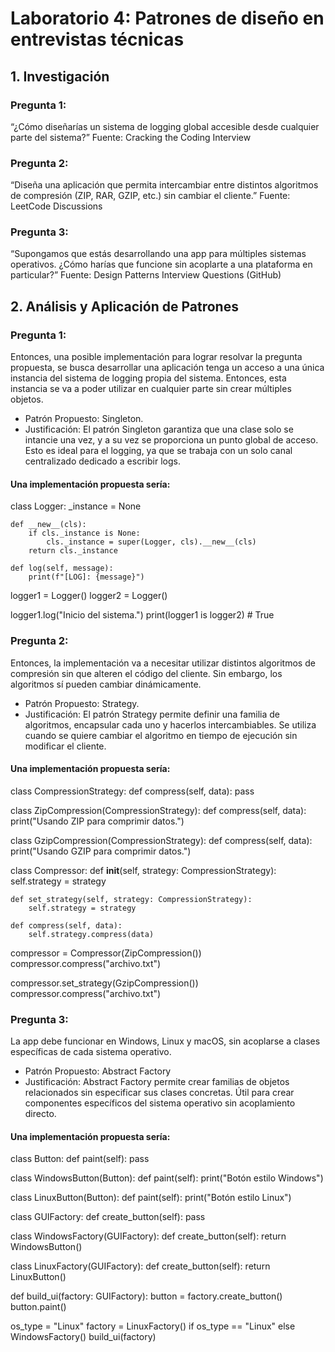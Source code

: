 # Laboratorio 4: Patrones de diseño en entrevistas técnicas
## 1. Investigación
### Pregunta 1:
“¿Cómo diseñarías un sistema de logging global accesible desde cualquier parte del sistema?”
Fuente: Cracking the Coding Interview

### Pregunta 2:
“Diseña una aplicación que permita intercambiar entre distintos algoritmos de compresión (ZIP, RAR, GZIP, etc.) sin cambiar el cliente.”
Fuente: LeetCode Discussions

### Pregunta 3:
“Supongamos que estás desarrollando una app para múltiples sistemas operativos. ¿Cómo harías que funcione sin acoplarte a una plataforma en particular?”
Fuente: Design Patterns Interview Questions (GitHub)
## 2. Análisis y Aplicación de Patrones
### Pregunta 1:
Entonces, una posible implementación para lograr resolvar la pregunta propuesta, se busca desarrollar una aplicación tenga un acceso a una única instancia del sistema de logging propia del sistema. Entonces, esta instancia se va a poder utilizar en cualquier parte sin crear múltiples objetos.
- Patrón Propuesto: Singleton.
- Justificación: El patrón Singleton garantiza que una clase solo se intancie una vez, y a su vez se proporciona un punto global de acceso. Esto es ideal para el logging, ya que se trabaja con un solo canal centralizado dedicado a escribir logs.
#### Una implementación propuesta sería:
class Logger:
    _instance = None

    def __new__(cls):
        if cls._instance is None:
            cls._instance = super(Logger, cls).__new__(cls)
        return cls._instance

    def log(self, message):
        print(f"[LOG]: {message}")

logger1 = Logger()
logger2 = Logger()

logger1.log("Inicio del sistema.")
print(logger1 is logger2)  # True



### Pregunta 2:
Entonces, la implementación va a necesitar utilizar distintos algoritmos de compresión sin que alteren el código del cliente. Sin embargo, los algoritmos sí pueden cambiar dinámicamente.
- Patrón Propuesto: Strategy.
- Justificación: El patrón Strategy permite definir una familia de algoritmos, encapsular cada uno y hacerlos intercambiables. Se utiliza cuando se quiere cambiar el algoritmo en tiempo de ejecución sin modificar el cliente.
#### Una implementación propuesta sería:
class CompressionStrategy:
    def compress(self, data):
        pass

class ZipCompression(CompressionStrategy):
    def compress(self, data):
        print("Usando ZIP para comprimir datos.")

class GzipCompression(CompressionStrategy):
    def compress(self, data):
        print("Usando GZIP para comprimir datos.")

class Compressor:
    def __init__(self, strategy: CompressionStrategy):
        self.strategy = strategy

    def set_strategy(self, strategy: CompressionStrategy):
        self.strategy = strategy

    def compress(self, data):
        self.strategy.compress(data)

compressor = Compressor(ZipCompression())
compressor.compress("archivo.txt")

compressor.set_strategy(GzipCompression())
compressor.compress("archivo.txt")


### Pregunta 3:
La app debe funcionar en Windows, Linux y macOS, sin acoplarse a clases específicas de cada sistema operativo.
- Patrón Propuesto: Abstract Factory
- Justificación: Abstract Factory permite crear familias de objetos relacionados sin especificar sus clases concretas. Útil para crear componentes específicos del sistema operativo sin acoplamiento directo.
#### Una implementación propuesta sería:
class Button:
    def paint(self):
        pass

class WindowsButton(Button):
    def paint(self):
        print("Botón estilo Windows")

class LinuxButton(Button):
    def paint(self):
        print("Botón estilo Linux")

class GUIFactory:
    def create_button(self):
        pass

class WindowsFactory(GUIFactory):
    def create_button(self):
        return WindowsButton()

class LinuxFactory(GUIFactory):
    def create_button(self):
        return LinuxButton()


def build_ui(factory: GUIFactory):
    button = factory.create_button()
    button.paint()

os_type = "Linux"
factory = LinuxFactory() if os_type == "Linux" else WindowsFactory()
build_ui(factory)
